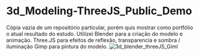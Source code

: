 # 3d_Modeling-ThreeJS_Public_Demo
Cópia vazia de um repositório particular, porém quis mostrar como portfólio o atual resultado do estudo. Utilizei Blender para a criação do modelo e animação. Three.JS para efeitos de reflexão, transparencia e sombra / iluminação Gimp para pintura do modelo.
![3d_blender_threeJS_Giml](https://i.imgur.com/sUVKjzj.png)
